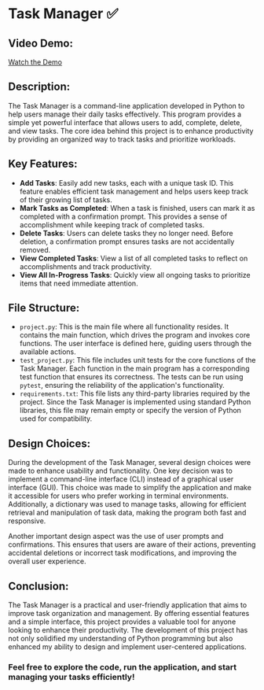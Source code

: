 # Task Manager ✅

## Video Demo: 
[Watch the Demo](https://www.youtube.com/watch?feature=shared&v=yhM6n0UrNYk)

## Description:
The Task Manager is a command-line application developed in Python to help users manage their daily tasks effectively. This program provides a simple yet powerful interface that allows users to add, complete, delete, and view tasks. The core idea behind this project is to enhance productivity by providing an organized way to track tasks and prioritize workloads.

## Key Features:
- **Add Tasks**: Easily add new tasks, each with a unique task ID. This feature enables efficient task management and helps users keep track of their growing list of tasks.
- **Mark Tasks as Completed**: When a task is finished, users can mark it as completed with a confirmation prompt. This provides a sense of accomplishment while keeping track of completed tasks.
- **Delete Tasks**: Users can delete tasks they no longer need. Before deletion, a confirmation prompt ensures tasks are not accidentally removed.
- **View Completed Tasks**: View a list of all completed tasks to reflect on accomplishments and track productivity.
- **View All In-Progress Tasks**: Quickly view all ongoing tasks to prioritize items that need immediate attention.

## File Structure:
- `project.py`: This is the main file where all functionality resides. It contains the main function, which drives the program and invokes core functions. The user interface is defined here, guiding users through the available actions.
- `test_project.py`: This file includes unit tests for the core functions of the Task Manager. Each function in the main program has a corresponding test function that ensures its correctness. The tests can be run using `pytest`, ensuring the reliability of the application's functionality.
- `requirements.txt`: This file lists any third-party libraries required by the project. Since the Task Manager is implemented using standard Python libraries, this file may remain empty or specify the version of Python used for compatibility.

## Design Choices:
During the development of the Task Manager, several design choices were made to enhance usability and functionality. One key decision was to implement a command-line interface (CLI) instead of a graphical user interface (GUI). This choice was made to simplify the application and make it accessible for users who prefer working in terminal environments. Additionally, a dictionary was used to manage tasks, allowing for efficient retrieval and manipulation of task data, making the program both fast and responsive.

Another important design aspect was the use of user prompts and confirmations. This ensures that users are aware of their actions, preventing accidental deletions or incorrect task modifications, and improving the overall user experience.

## Conclusion:
The Task Manager is a practical and user-friendly application that aims to improve task organization and management. By offering essential features and a simple interface, this project provides a valuable tool for anyone looking to enhance their productivity. The development of this project has not only solidified my understanding of Python programming but also enhanced my ability to design and implement user-centered applications.

### Feel free to explore the code, run the application, and start managing your tasks efficiently!
